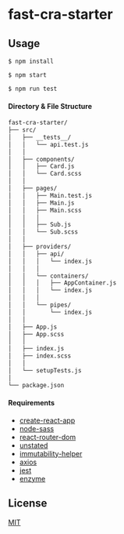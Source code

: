 # fast-cra-starter

## Usage

```
$ npm install

$ npm start

$ npm run test
```

#### Directory & File Structure

```bash
fast-cra-starter/
├── src/
│   ├── __tests__/
│   │   └── api.test.js 
│   │
│   ├── components/
│   │   ├── Card.js
│   │   └── Card.scss
│   │
│   ├── pages/
│   │   ├── Main.test.js
│   │   ├── Main.js
│   │   ├── Main.scss
│   │   │
│   │   ├── Sub.js
│   │   └── Sub.scss
│   │
│   ├── providers/
│   │   ├── api/
│   │   │   └── index.js
│   │   │
│   │   └── containers/
│   │   │   ├── AppContainer.js
│   │   │   └── index.js
│   │   │
│   │   └── pipes/
│   │       └── index.js
│   │
│   ├── App.js
│   ├── App.scss
│   │
│   ├── index.js
│   ├── index.scss
│   │
│   └── setupTests.js
│
└── package.json
```

#### Requirements

- [create-react-app](https://github.com/facebook/create-react-app)
- [node-sass](https://github.com/sass/node-sass)
- [react-router-dom](https://www.npmjs.com/package/react-router-dom)
- [unstated](https://github.com/jamiebuilds/unstated)
- [immutability-helper](https://github.com/kolodny/immutability-helper)
- [axios](https://github.com/axios/axios)
- [jest](https://github.com/facebook/jest)
- [enzyme](https://github.com/airbnb/enzyme)

## License
[MIT](LICENSE)